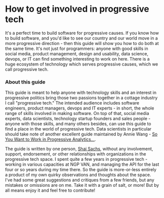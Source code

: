 # How to get involved in progressive tech

It's a perfect time to build software for progressive causes. If you know how to build software, and you'd like to see our country and our world move in a more progressive direction - then this guide will show you how to do both at the same time. It's not just for programmers: anyone with good skills in social media, product management, design and usability, data science, devops, or IT can find something interesting to work on here. There is a huge ecosystem of technology which serves progressive causes, which we call progressive tech.

### About this guide

This guide is meant to help anyone with technology skills and an interest in progressive politics bring those two passions together in a cottage industry I call "progressive tech." The intended audience includes software engineers, product managers, devops and IT experts - in short, the whole range of skills involved in making software. On top of that, social media experts, data scientists, technology startup founders and sales people - anyone with those skills, and many others besides, can use this guide to find a place in the world of progressive tech. Data scientists in particular should take note of another excellent guide maintained by Annie Wang - [So You Want to Work in Progressive Analytics...](https://www.guide.progressivedatajobs.org/).

The guide is written by one person, [Shai Sachs](https://shaisachs.github.io/), without any involvement, support, endorsement, or other relationships with organizations in the progressive tech space. I spent quite a few years in progressive tech - working in various capacities at NGP VAN, and managing the API for the last four or so years during my time there. So the guide is more-or-less entirely a product of my own quirky observations and thoughts about the space. I've had some great suggestions and critiques from a few friends, but any mistakes or omissions are on me. Take it with a grain of salt, or more! But by all means enjoy it and feel free to contribute!

